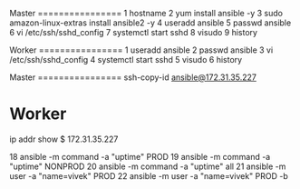 Master
================<ROOT>
    1  hostname
    2  yum install ansible -y
    3  sudo amazon-linux-extras install ansible2 -y
    4  useradd ansible
    5  passwd ansible
    6  vi /etc/ssh/sshd_config 
    7  systemctl start sshd
    8  visudo 
    9  history 
    
Worker
================<ROOT>
 1  useradd ansible
    2  passwd ansible
    3  vi /etc/ssh/sshd_config
    4  systemctl start sshd
    5  visudo 
    6  history 

Master
================<ansible>
ssh-copy-id ansible@172.31.35.227

Worker
==============
ip addr show
$ 172.31.35.227


   18  ansible -m command -a "uptime" PROD
   19  ansible -m command -a "uptime" NONPROD
   20  ansible -m command -a "uptime" all
   21  ansible -m user -a "name=vivek" PROD
   22  ansible -m user -a "name=vivek" PROD -b

